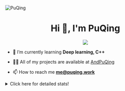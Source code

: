 ![PuQing](https://user-images.githubusercontent.com/27223114/171565019-9a56fae6-b08b-421f-99db-7e830da42371.png)

<h1 align="center">Hi 👋, I'm PuQing</h1>

<p align="center">
  <img src="https://github-widgetbox.vercel.app/api/profile?username=AndPuQing&data=followers,repositories,stars,commits"/>
</p>

- 🌱 I’m currently learning **Deep learning, C++**

- 👨‍💻 All of my projects are available at [AndPuQing](https://github.com/AndPuQing)

- 📫 How to reach me **me@puqing.work**

<details>
<summary>Click here for detailed stats!</summary>

<!--START_SECTION:waka-->
**I'm a Night 🦉** 

```text
🌞 Morning    41 commits     ██░░░░░░░░░░░░░░░░░░░░░░░   10.3% 
🌆 Daytime    145 commits    █████████░░░░░░░░░░░░░░░░   36.43% 
🌃 Evening    122 commits    ███████░░░░░░░░░░░░░░░░░░   30.65% 
🌙 Night      90 commits     █████░░░░░░░░░░░░░░░░░░░░   22.61%

```


📊 **This Week I Spent My Time On** 

```text
💬 Programming Languages: 
C                        3 hrs 9 mins        ████████░░░░░░░░░░░░░░░░░   34.75% 
C++                      2 hrs 50 mins       ███████░░░░░░░░░░░░░░░░░░   31.25% 
Python                   1 hr 58 mins        █████░░░░░░░░░░░░░░░░░░░░   21.77% 
Markdown                 1 hr 6 mins         ███░░░░░░░░░░░░░░░░░░░░░░   12.14% 
Java                     0 secs              ░░░░░░░░░░░░░░░░░░░░░░░░░   0.04%

🔥 Editors: 
VS Code                  9 hrs 5 mins        █████████████████████████   100.0%

💻 Operating System: 
Mac                      5 hrs 43 mins       ███████████████░░░░░░░░░░   63.06% 
Windows                  2 hrs 38 mins       ███████░░░░░░░░░░░░░░░░░░   29.04% 
Linux                    43 mins             ██░░░░░░░░░░░░░░░░░░░░░░░   7.91%

```


<!--END_SECTION:waka-->
</details>

